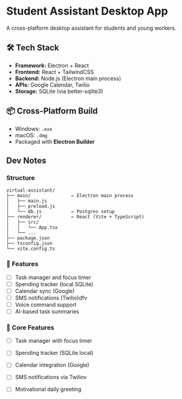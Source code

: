 # Student Assistant Desktop App

A cross-platform desktop assistant for students and young workers.

## 🛠️ Tech Stack
- **Framework:** Electron + React
- **Frontend:** React + TailwindCSS
- **Backend:** Node.js (Electron main process)
- **APIs:** Google Calendar, Twilio
- **Storage:** SQLite (via better-sqlite3)

## 📦 Cross-Platform Build
- Windows: `.exe`
- macOS: `.dmg`
- Packaged with **Electron Builder**

## Dev Notes

### Structure
```
virtual-assistant/
├── main/               ← Electron main process
│   ├── main.js
│   ├── preload.js
│   └── db.js           ← Postgres setup
├── renderer/           ← React (Vite + TypeScript)
│   ├── src/
│   │   └── App.tsx
│   └── ...
├── package.json
├── tsconfig.json
└── vite.config.ts

```

### 🧩 Features
- [ ] Task manager and focus timer
- [ ] Spending tracker (local SQLite)
- [ ] Calendar sync (Google)
- [ ] SMS notifications (Twilio)dfv
- [ ] Voice command support
- [ ] AI-based task summaries

### 🧩 Core Features
- [ ] Task manager with focus timer
- [ ] Spending tracker (SQLite local)
- [ ] Calendar integration (Google)
- [ ] SMS notifications via Twiliov
- [ ] Motivational daily greeting

